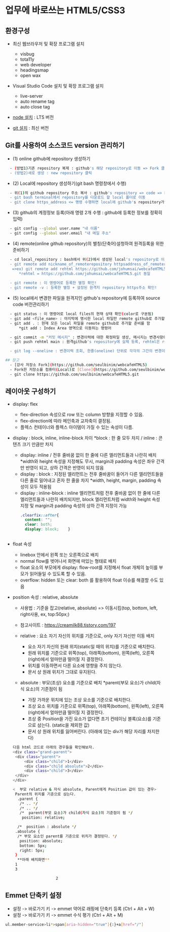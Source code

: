 # 업무에 바로쓰는 HTML5/CSS3

## 환경구성
- 최신 웹브라우저 및 확장 프로그램 설치
  - visbug
  - tota11y
  - web developer
  - headingsmap
  - open wax
- Visual Studio Code  설치 및 확장 프로그램 설치
  - live-server
  - auto rename tag
  - auto close tag
  
- [node 설치](https://nodejs.org/ko/) : LTS 버전
- [git 설치](https://git-scm.com/) : 최신 버전

## Git를 사용하여 소스코드 version 관리하기
 - (1) online github에 repository 생성하기
 ```bash
   - (방법1)기존 repository 복제 : github's 해당 repository로 이동 => Fork 클릭
   - (방법2)새로 생성 : new repository 클릭
```
 - (2) Local에 repository 생성하기(git bash 명령창에서 수행)  
 ```bash
   - 위(1)의 github repository 주소 복사 : github's repository => code => https에서 주소 복사 
   - git bash terminal에서 repository를 다운로드 할 local 폴더로 이동
   - git clone https_address <= 명령 수행하면 local에 github's repository가 복제됨
 ```
 - (3) github의 계정정보 등록(아래 명령 2개 수행 : github에 등록한 정보를 정확히 입력)  
 ```bash
   - git config --global user.name "내 이름"
   - git config --global user.email "내 메일 주소"   
```
 - (4) remote(online github repository)의 별칭(단축어)설청하여 원격등록을 위한 준비하기 
 ```bash 
   - cd local_repository : bash에서 위(2)에서 생성된 local's repository로 이동
   - git remote add nickname_of_remoterepository httpsaddress_of_remoterepository
    =>ex) git remote add rehtml https://github.com/johumsai/webcafeHTML5.git
       *rehtml = https://github.com/johumsai/webcafeHTML5.git 동일
       
   - git remote : 이 명령어로 등록한 별칭 확인!
   - git remote -v : 등록한 별칭 + 설정된 원격지 repository https주소 확인!
```
 - (5) local에서 변경한 파일을 원격지인 github's repository에 등록하여 source code 버전관리하기
 ```bash
   - git status : 이 명령어로 local files의 현재 상태 확인(color로 구분됨)
   - git add <file_name> : 마지막에 명시한 local 파일만 remote github로 추가할 준비를 함
   - git add . : 현재 모든 local 파일을 remote github로 추가할 준비를 함
       *git add : Index Area 영역으로 이동하는 명령어

   - git commit -m "커밋 메시지" : 변경이력에 대한 확정파일 생성, 메시지는 변경사항에 대한 설명주석
   - git push rehtml main : 원격github's repository에 실제 등록, rehtml은 remote, main은 local

   - git log --oneline : 변경이력 조회, 한줄(oneline) 단위로 각각의 그간의 변경이력 확인
```
```bash
## 참고 
  - [강사 저장소 Fork](https://github.com/seulbinim/webcafeHTML5)
  - Fork한 저장소를 컴퓨터(Local)로 [Clone](https://github.com/seulbinim/webcafeHTML5.git)  
  - git clone https://github.com/seulbinim/webcafeHTML5.git
```

## 레이아웃 구성하기
- display: flex
  - flex-direction 속성으로 row 또는 column 방향을 지정할 수 있음.
  - flex-direction에 따라 메인축과 교차축이 결정됨.
  - 플렉스 컨테이너와 플렉스 아이템이 가질 수 있는 속성이 다름.
- display : block, inline, inline-block 차이
   *block : 한 줄 모두 차지 / inline : 콘텐츠 크기 만큼만 차지
  - display: inline / 전후 줄바꿈 없이 한 줄에 다른 엘리먼트들과 나란히 배치
     *width와 height 속성을 지정해도 무시, margin과 padding 속성은 좌우 간격만 반영이 되고, 상하 간격은 반영이 되지 않음
  - display : block : 지정된 엘리먼트는 전후 줄바꿈이 들어가 다른 엘리먼트들을 다른 줄로 밀어내고 혼자 한 줄을 차지 
     *width, height, margin, padding 속성이 모두 적용됨
  - display : inline-block : inline 엘리먼트처럼 전후 줄바꿈 없이 한 줄에 다른 엘리먼트들과 나란히 배치되지만, block 엘리먼트처럼 width와 height 속성 지정 및 margin과 padding 속성의 상하 간격 지정이 가능
    ```css
    .clearfix::after{
      content: "";
      clear: both;
      display: block;    }
  ```
- float 속성
  - linebox 안에서 왼쪽 또는 오른쪽으로 배치
  - normal flow를 벗어나서 화면에 떠있는 형태로 배치
  - float 요소의 부모에게 display: flow-root를 지정해서 float 개체의 높이를 부모가 읽어들일 수 있도록 할 수 있음.
  - overflow: hidden 또는 clear: both 를 활용하여 float 이슈를 해결할 수도 있음

- position 속성 : relative, absolute
  - 사용법 : 기준을 잡고(relative, absolute) => 이동시킴(top, bottom, left, right사용, ex, top:50px;)
  - 참고사이트 : https://creamilk88.tistory.com/197
  
  - relative : 요소 자기 자신의 위치를 기준으로, only 자기 자신만 이동 배치
    - 요소 자기 자신의 원래 위치(static일 때의 위치)를 기준으로 배치한다.
    - 원래 위치를 기준으로 위쪽(top), 아래쪽(bottom), 왼쪽(left), 오른쪽(right)에서 얼마만큼 떨어질 지 결정한다.
    - 위치를 이동하면서 다른 요소에 영향을 주지 않는다.
    - 문서 상 원래 위치가 그대로 유지된다.

  - absolute : 부모(조상) 요소를 기준으로 배치
     *parent(부모 요소)가 child(자식 요소)의 기준점이 됨 
    - 가장 가까운 위치에 있는 조상 요소를 기준으로 배치한다.
    - 조상 요소 위치를 기준으로 위쪽(top), 아래쪽(bottom), 왼쪽(left), 오른쪽(right)에서 얼마만큼 떨어질 지 결정한다.
    - 조상 중 Position을 가진 요소가 없다면 초기 컨테이닝 블록(<body>요소)를 기준으로 삼는다. (static을 제외한 값)
    - 문서 상 원래 위치를 잃어버린다. (아래에 있는 div가 해당 자리를 차지한다)
   ```bash
   다음 html 코드로 아래의 경우들을 확인해보자.
   <div class="grand-parent">
    <div class="parent">
        <div class="child">1</div>
        <div class="child absolute">2</div>
        <div class="child">3</div>
    </div>
   </div>

   <  부모 relative & 자식 absolute, Parent에게 Position 값이 있는 경우>
    Parent의 위치를 기준으로 삼는다.
     .parent {
      /* .. */
      /* .. */
      /*  parent(부모 요소)가 child(자식 요소)의 기준점이 됨 */
       position: relative;

     /*  position : absolute */
    .absolute {
     /* 부모 요소인 parent를 기준으로 위치가 결정된다. */
      position: absolute;
      bottom: 5px;
      right: 5px;
    }
     **아래 배치화면**    
    1
    3

                      2
   ``` 

## Emmet 단축키 설정
- 설정 -> 바로가기 키 -> emmet 약어로 래핑에 단축키 등록 (Ctrl + Alt + W)
- 설정 -> 바로가기 키 -> emmet 수식 평가 (Ctrl + Alt + M)

```bash
ul.member-service>li*>span[aria-hidden="true"]{:}+a[href="/"]
```

